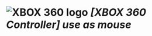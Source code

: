 # ![XBOX 360 logo](https://upload.wikimedia.org/wikipedia/commons/thumb/f/f9/Xbox_one_logo.svg/64px-Xbox_one_logo.svg.png) ***[XBOX 360 Controller] use as mouse***

